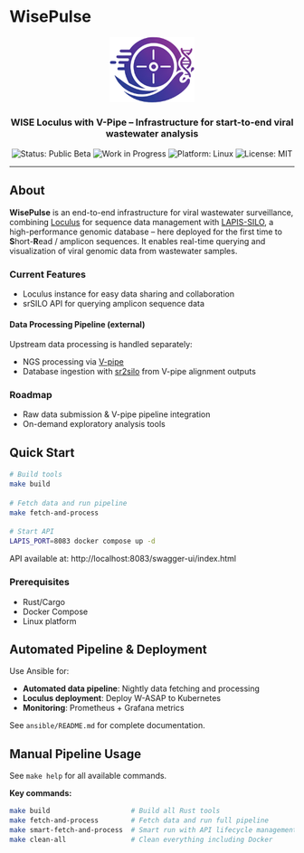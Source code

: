 # WisePulse

<div align="center">

<img src="ansible/roles/loculus/files/images/wasap-logo.png" alt="WisePulse Logo" width="150"/>

### WISE Loculus with V-Pipe – Infrastructure for start-to-end viral wastewater analysis

![Status: Public Beta](https://img.shields.io/badge/status-public%20beta-blue)
![Work in Progress](https://img.shields.io/badge/work%20in%20progress-orange)
![Platform: Linux](https://img.shields.io/badge/platform-linux-lightgrey)
![License: MIT](https://img.shields.io/badge/license-MIT-green)

</div>

---

## About

**WisePulse** is an end-to-end infrastructure for viral wastewater surveillance, combining [Loculus](https://loculus.org) for sequence data management with [LAPIS-SILO](https://github.com/GenSpectrum/LAPIS-SILO), a high-performance genomic database – here deployed for the first time to **S**hort-**R**ead / amplicon sequences. It enables real-time querying and visualization of viral genomic data from wastewater samples.

### Current Features
- Loculus instance for easy data sharing and collaboration
- srSILO API for querying amplicon sequence data

#### Data Processing Pipeline (external)
Upstream data processing is handled separately:
- NGS processing via [V-pipe](https://github.com/cbg-ethz/V-pipe)
- Database ingestion with [sr2silo](https://github.com/cbg-ethz/sr2silo) from V-pipe alignment outputs

### Roadmap
- Raw data submission & V-pipe pipeline integration
- On-demand exploratory analysis tools

## Quick Start

```bash
# Build tools
make build

# Fetch data and run pipeline
make fetch-and-process

# Start API
LAPIS_PORT=8083 docker compose up -d
```

API available at: http://localhost:8083/swagger-ui/index.html

### Prerequisites
- Rust/Cargo
- Docker Compose
- Linux platform

## Automated Pipeline & Deployment

Use Ansible for:
- **Automated data pipeline**: Nightly data fetching and processing
- **Loculus deployment**: Deploy W-ASAP to Kubernetes
- **Monitoring**: Prometheus + Grafana metrics

See `ansible/README.md` for complete documentation.

## Manual Pipeline Usage

See `make help` for all available commands.

**Key commands:**
```bash
make build                    # Build all Rust tools
make fetch-and-process        # Fetch data and run full pipeline
make smart-fetch-and-process  # Smart run with API lifecycle management
make clean-all                # Clean everything including Docker
```